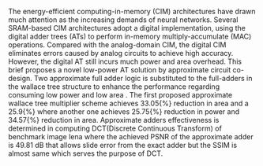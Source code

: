 The energy-efficient computing-in-memory (CIM) architectures have drawn much attention as the increasing demands of neural networks. Several SRAM-based CIM architectures adopt a digital implementation, using the digital adder trees (ATs) to perform in-memory multiply-accumulate (MAC) operations. Compared with the analog-domain CIM, the digital CIM eliminates errors caused by analog circuits to achieve high accuracy. However, the digital AT still incurs much power and area overhead. This brief proposes a novel low-power AT solution by approximate circuit co-design. Two approximate full adder logic is substituted to the full-adders in the wallace tree structure to enhance the performance regarding consuming low power and low area . The first proposed approximate wallace tree multiplier  scheme achieves 33.05{\%} reduction in area and a 25.9{\%} where another one achieves 25.75{\%} reduction in power and 34.57{\%} reduction in area. Approximate adders effectiveness is determined  in computing DCT(Discrete Continuous Transform) of benchmark image lena where the achieved PSNR of the approximate adder is 49.81 dB that allows slide error from the exact adder but the SSIM is almost same which serves the purpose of DCT.
